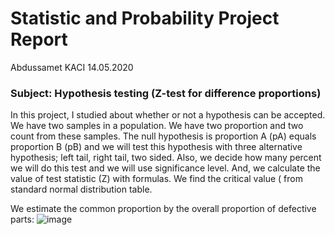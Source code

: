 #                                                     Statistic and Probability Project Report
Abdussamet KACI                                                                                                            14.05.2020
### Subject: Hypothesis testing (Z-test for difference proportions)
In this project, I studied about whether or not a hypothesis can be accepted. We have two samples in a population. We have two proportion and two count from these samples. The null hypothesis is proportion A (pA) equals proportion B (pB) and we will test this hypothesis with three alternative hypothesis; left tail, right tail, two sided. Also, we decide how many percent we will do this test and we will use significance level. And, we calculate the value of test statistic (Z) with formulas. We find the critical value (   from standard normal distribution table.

We estimate the common proportion by the overall proportion of defective parts: 
![image](https://user-images.githubusercontent.com/61049743/94153798-e2f47b00-fe85-11ea-9016-9d38f7fffcd1.png)

